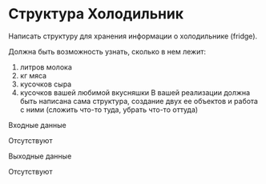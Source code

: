 # Структура Холодильник
Написать структуру для хранения информации о холодильнике (fridge).

Должна быть возможность узнать, сколько в нем лежит:
1. литров молока
2. кг мяса
3. кусочков сыра
4. кусочков вашей любимой вкусняшки
В вашей реализации должна быть написана сама структура, создание двух ее объектов и работа с ними (сложить что-то туда, убрать что-то оттуда)

Входные данные

Отсутствуют

Выходные данные

Отсутствуют
